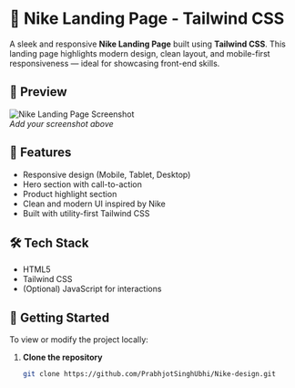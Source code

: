 # 🏀 Nike Landing Page - Tailwind CSS

A sleek and responsive **Nike Landing Page** built using **Tailwind CSS**. This landing page highlights modern design, clean layout, and mobile-first responsiveness — ideal for showcasing front-end skills.

## 📸 Preview

![Nike Landing Page Screenshot](./preview.png)  
*Add your screenshot above*

## 🌟 Features

- Responsive design (Mobile, Tablet, Desktop)
- Hero section with call-to-action
- Product highlight section
- Clean and modern UI inspired by Nike
- Built with utility-first Tailwind CSS

## 🛠️ Tech Stack

- HTML5
- Tailwind CSS
- (Optional) JavaScript for interactions

## 🚀 Getting Started

To view or modify the project locally:

1. **Clone the repository**
   ```bash
   git clone https://github.com/PrabhjotSinghUbhi/Nike-design.git
```
